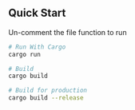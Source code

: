 
## Quick Start
Un-comment the file function to run

``` bash
# Run With Cargo
cargo run

# Build
cargo build

# Build for production
cargo build --release
```
